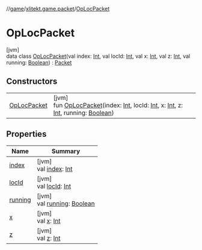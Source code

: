 //[game](../../../index.md)/[xlitekt.game.packet](../index.md)/[OpLocPacket](index.md)

# OpLocPacket

[jvm]\
data class [OpLocPacket](index.md)(val index: [Int](https://kotlinlang.org/api/latest/jvm/stdlib/kotlin/-int/index.html), val locId: [Int](https://kotlinlang.org/api/latest/jvm/stdlib/kotlin/-int/index.html), val x: [Int](https://kotlinlang.org/api/latest/jvm/stdlib/kotlin/-int/index.html), val z: [Int](https://kotlinlang.org/api/latest/jvm/stdlib/kotlin/-int/index.html), val running: [Boolean](https://kotlinlang.org/api/latest/jvm/stdlib/kotlin/-boolean/index.html)) : [Packet](../-packet/index.md)

## Constructors

| | |
|---|---|
| [OpLocPacket](-op-loc-packet.md) | [jvm]<br>fun [OpLocPacket](-op-loc-packet.md)(index: [Int](https://kotlinlang.org/api/latest/jvm/stdlib/kotlin/-int/index.html), locId: [Int](https://kotlinlang.org/api/latest/jvm/stdlib/kotlin/-int/index.html), x: [Int](https://kotlinlang.org/api/latest/jvm/stdlib/kotlin/-int/index.html), z: [Int](https://kotlinlang.org/api/latest/jvm/stdlib/kotlin/-int/index.html), running: [Boolean](https://kotlinlang.org/api/latest/jvm/stdlib/kotlin/-boolean/index.html)) |

## Properties

| Name | Summary |
|---|---|
| [index](--index--.md) | [jvm]<br>val [index](--index--.md): [Int](https://kotlinlang.org/api/latest/jvm/stdlib/kotlin/-int/index.html) |
| [locId](loc-id.md) | [jvm]<br>val [locId](loc-id.md): [Int](https://kotlinlang.org/api/latest/jvm/stdlib/kotlin/-int/index.html) |
| [running](running.md) | [jvm]<br>val [running](running.md): [Boolean](https://kotlinlang.org/api/latest/jvm/stdlib/kotlin/-boolean/index.html) |
| [x](x.md) | [jvm]<br>val [x](x.md): [Int](https://kotlinlang.org/api/latest/jvm/stdlib/kotlin/-int/index.html) |
| [z](z.md) | [jvm]<br>val [z](z.md): [Int](https://kotlinlang.org/api/latest/jvm/stdlib/kotlin/-int/index.html) |
